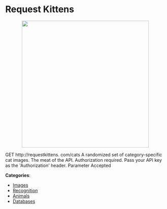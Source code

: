 # Request Kittens
<p align="center">
    <img width="400" src="https://raw.githubusercontent.com/apis-list/apis-list/apis/request-kittens/logo_256x256.png" />
</p>

GET http://requestkittens. com/cats A randomized set of category-specific cat images.  The meat of the API. Authorization required.  Pass your API key as the 'Authorization' header. Parameter Accepted



**Categories**:
- [Images](https://github.com/apis-list/apis-list#images)
- [Recognition](https://github.com/apis-list/apis-list#recognition)
- [Animals](https://github.com/apis-list/apis-list#animals)
- [Databases](https://github.com/apis-list/apis-list#databases)







